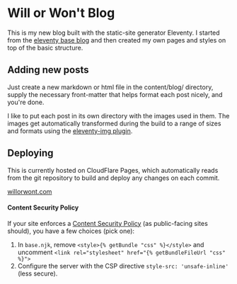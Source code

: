 # Will or Won't Blog

This is my new blog built with the static-site generator Eleventy. I started from the [eleventy base blog](https://github.com/11ty/eleventy-base-blog) and then created my own pages and styles on top of the basic structure.

## Adding new posts

Just create a new markdown or html file in the content/blog/ directory, supply the necessary front-matter that helps format each post nicely, and you're done.

I like to put each post in its own directory with the images used in them. The images get automatically transformed during the build to a range of sizes and formats using the [eleventy-img plugin](https://www.npmjs.com/package/@11ty/eleventy-img).

## Deploying

This is currently hosted on CloudFlare Pages, which automatically reads from the git repository to build and deploy any changes on each commit.

[willorwont.com](https://willorwont.com/)

#### Content Security Policy

If your site enforces a [Content Security Policy](https://developer.mozilla.org/en-US/docs/Web/HTTP/CSP) (as public-facing sites should), you have a few choices (pick one):

1. In `base.njk`, remove `<style>{% getBundle "css" %}</style>` and uncomment `<link rel="stylesheet" href="{% getBundleFileUrl "css" %}">`
2. Configure the server with the CSP directive `style-src: 'unsafe-inline'` (less secure).
